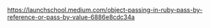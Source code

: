 
https://launchschool.medium.com/object-passing-in-ruby-pass-by-reference-or-pass-by-value-6886e8cdc34a